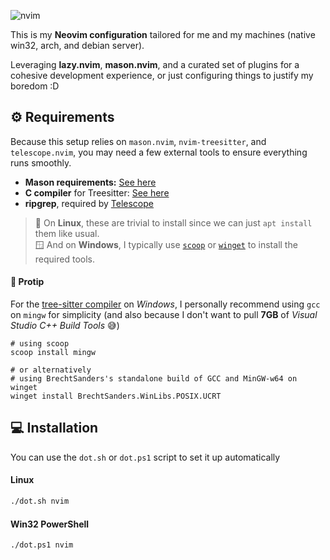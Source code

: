 ![nvim](https://github.com/user-attachments/assets/8bd5d275-e65a-4d93-aa05-7c612f019994)

This is my **Neovim configuration** tailored for me and my machines (native win32, arch, and debian server).

Leveraging **lazy.nvim**, **mason.nvim**, and a curated set of plugins for a cohesive development experience, or just configuring things to justify my boredom :D

## ⚙️ Requirements

Because this setup relies on `mason.nvim`, `nvim-treesitter`, and `telescope.nvim`,
you may need a few external tools to ensure everything runs smoothly.

- **Mason requirements:** [See here](https://github.com/mason-org/mason.nvim?tab=readme-ov-file#requirements)
- **C compiler** for Treesitter: [See here](https://github.com/nvim-treesitter/nvim-treesitter/tree/main?tab=readme-ov-file#requirements)
- **ripgrep**, required by [Telescope](https://github.com/nvim-telescope/telescope.nvim)

> 🐧 On **Linux**, these are trivial to install since we can just `apt install` them like usual.<br>
> 🪟 And on **Windows**, I typically use [`scoop`](https://scoop.sh) or [`winget`](https://learn.microsoft.com/en-us/windows/package-manager/winget/) to install the required tools.

#### 💾 Protip

For the [tree-sitter compiler](https://github.com/nvim-treesitter/nvim-treesitter/tree/main?tab=readme-ov-file#requirements) on _Windows_, I personally recommend using `gcc` on `mingw` for simplicity
(and also because I don't want to pull **7GB** of _Visual Studio C++ Build Tools_ 😅)

```pwsh
# using scoop
scoop install mingw

# or alternatively
# using BrechtSanders's standalone build of GCC and MinGW-w64 on winget
winget install BrechtSanders.WinLibs.POSIX.UCRT
```

## 💻 Installation

You can use the `dot.sh` or `dot.ps1` script to set it up automatically

#### Linux

```bash
./dot.sh nvim
```

#### Win32 PowerShell

```pwsh
./dot.ps1 nvim
```

